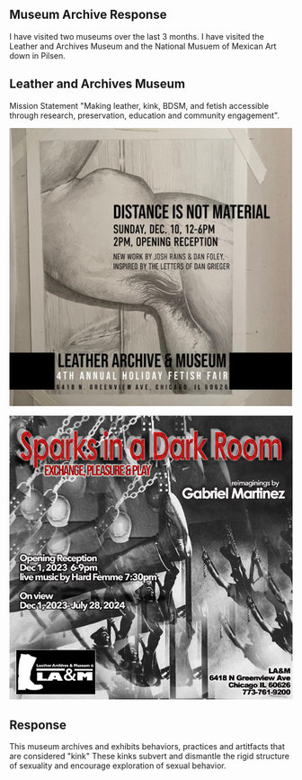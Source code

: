 ## Museum Archive Response
I have visited two museums over the last 3 months. I have visited the Leather and Archives Museum and the National Musuem of Mexican Art down in Pilsen.

## Leather and Archives Museum
Mission Statement 
"Making leather, kink, BDSM, and fetish accessible through research, preservation, education and community engagement".

![Leather1](Leather1.JPG)

![Leather2](Leather2.jpg)

## Response
This museum archives and exhibits behaviors, practices and artitfacts that are considered "kink" These kinks subvert and dismantle the rigid structure of sexuality and encourage exploration of sexual behavior.
